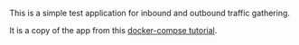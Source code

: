 This is a simple test application for inbound and outbound traffic gathering.

It is a copy of the app from this [docker-compse tutorial](https://docs.docker.com/compose/gettingstarted/#step-3-define-services-in-a-compose-file).
